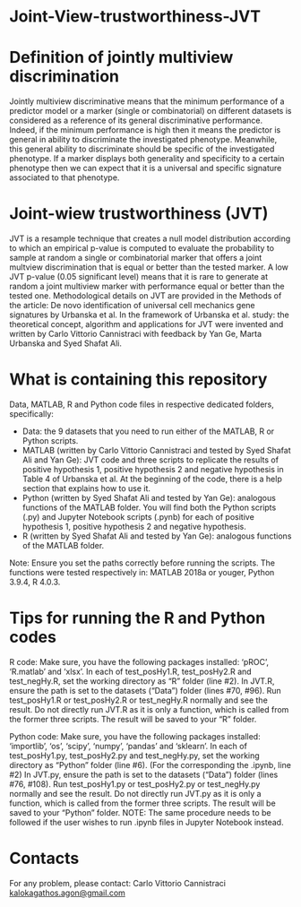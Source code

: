 # Joint-View-trustworthiness-JVT

# Definition of jointly multiview discrimination
Jointly multiview discriminative means that the minimum performance of a predictor model or a marker (single or combinatorial) on different datasets is considered as a reference of its general discriminative performance. Indeed, if the minimum performance is high then it means the predictor is general in ability to discriminate the investigated phenotype. Meanwhile, this general ability to discriminate should be specific of the investigated phenotype. If a marker displays both generality and specificity to a certain phenotype then we can expect that it is a universal and specific signature associated to that phenotype. 

# Joint-wiew trustworthiness (JVT)
JVT is a resample technique that creates a null model distribution according to which an empirical p-value is computed to evaluate the probability to sample at random a single or combinatorial marker that offers a joint multview discrimination that is equal or better than the tested marker. A low JVT p-value (0.05 significant level) means that it is rare to generate at random a joint multiview marker with performance equal or better than the tested one. 
Methodological details on JVT are provided in the Methods of the article: De novo identification of universal cell mechanics gene signatures by Urbanska et al. 
In the framework of Urbanska et al. study: the theoretical concept, algorithm and applications for JVT were invented and written by Carlo Vittorio Cannistraci with feedback by Yan Ge, Marta Urbanska and Syed Shafat Ali. 

# What is containing this repository
Data, MATLAB, R and Python code files in respective dedicated folders, specifically:
+ Data: the 9 datasets that you need to run either of the MATLAB, R or Python scripts.
+ MATLAB (written by Carlo Vittorio Cannistraci and tested by Syed Shafat Ali and Yan Ge): JVT code and three scripts to replicate the results of positive hypothesis 1, positive hypothesis 2 and negative hypothesis in Table 4 of Urbanska et al. At the beginning of the code, there is a help section that explains how to use it.
+ Python (written by Syed Shafat Ali and tested by Yan Ge): analogous functions of the MATLAB folder. You will find both the Python scripts (.py) and Jupyter Notebook scripts (.pynb) for each of positive hypothesis 1, positive hypothesis 2 and negative hypothesis.
+ R (written by Syed Shafat Ali and tested by Yan Ge): analogous functions of the MATLAB folder.

Note: Ensure you set the paths correctly before running the scripts. The functions were tested respectively in: MATLAB 2018a or youger, Python 3.9.4, R 4.0.3. 

# Tips for running the R and Python codes
R code:
Make sure, you have the following packages installed: ‘pROC’, ‘R.matlab’ and ‘xlsx’.
In each of test_posHy1.R, test_posHy2.R and test_negHy.R, set the working directory as “R” folder (line #2).
In JVT.R, ensure the path is set to the datasets (“Data”) folder (lines #70, #96).
Run test_posHy1.R or test_posHy2.R or test_negHy.R normally and see the result. Do not directly run JVT.R as it is only a function, which is called from the former three scripts.
The result will be saved to your “R” folder.

Python code:
Make sure, you have the following packages installed: ‘importlib’, ‘os’, ‘scipy’, ‘numpy’, ‘pandas’ and ‘sklearn’.
In each of test_posHy1.py, test_posHy2.py and test_negHy.py, set the working directory as “Python” folder (line #6). (For the corresponding the .ipynb, line #2)
In JVT.py, ensure the path is set to the datasets (“Data”) folder (lines #76, #108).
Run test_posHy1.py or test_posHy2.py or test_negHy.py normally and see the result. Do not directly run JVT.py as it is only a function, which is called from the former three scripts.
The result will be saved to your “Python” folder.
NOTE: The same procedure needs to be followed if the user wishes to run .ipynb files in Jupyter Notebook instead.

# Contacts
For any problem, please contact:
Carlo Vittorio Cannistraci kalokagathos.agon@gmail.com


